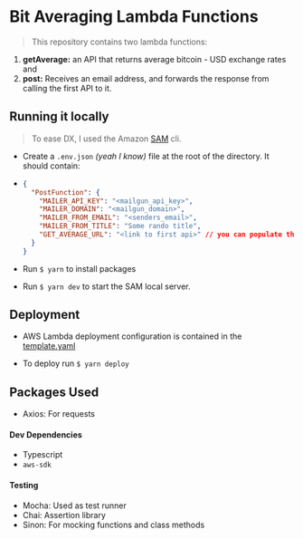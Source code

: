 # Bit Averaging Lambda Functions

> This repository contains two lambda functions:

1. **getAverage:** an API that returns average bitcoin - USD exchange rates and
2. **post:** Receives an email address, and forwards the response from calling the first API to it.

## Running it locally

> To ease DX, I used the Amazon [SAM](https://docs.aws.amazon.com/serverless-application-model/latest/developerguide/serverless-getting-started.html) cli.

- Create a `.env.json` _(yeah I know)_ file at the root of the directory. It should contain:
- ```json
  {
    "PostFunction": {
      "MAILER_API_KEY": "<mailgun_api_key>",
      "MAILER_DOMAIN": "<mailgun_domain>",
      "MAILER_FROM_EMAIL": "<senders_email>",
      "MAILER_FROM_TITLE": "Some rando title",
      "GET_AVERAGE_URL": "<link to first api>" // you can populate this after deployment
    }
  }
  ```

- Run `$ yarn` to install packages
- Run `$ yarn dev` to start the SAM local server.

## Deployment

- AWS Lambda deployment configuration is contained in the [template.yaml](template.yaml)

- To deploy run `$ yarn deploy`

## Packages Used

- Axios: For requests

#### Dev Dependencies

- Typescript
- `aws-sdk`

#### Testing

- Mocha: Used as test runner
- Chai: Assertion library
- Sinon: For mocking functions and class methods

